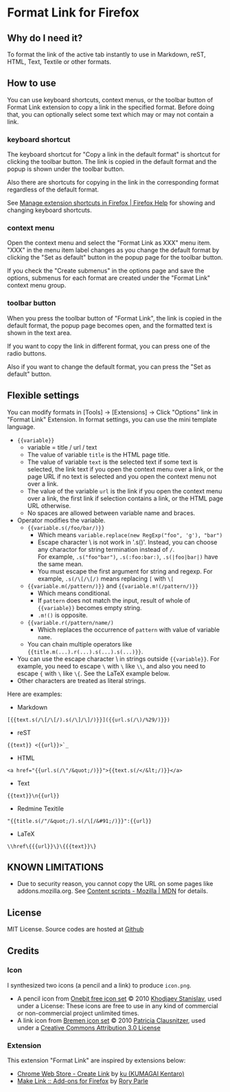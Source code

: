 # Format Link for Firefox

## Why do I need it?

To format the link of the active tab instantly to use in Markdown, reST, HTML, Text, Textile or other formats.

## How to use

You can use keyboard shortcuts, context menus, or the toolbar button of Format Link extension
to copy a link in the specified format. Before doing that, you can optionally select some text
which may or may not contain a link.

### keyboard shortcut

The keyboard shortcut for "Copy a link in the default format" is shortcut for clicking the
toolbar button. The link is copied in the default format and the popup is shown under
the toolbar button.

Also there are shortcuts for copying in the link in the corresponding format regardless of
the default format.

See [Manage extension shortcuts in Firefox | Firefox Help](https://support.mozilla.org/en-US/kb/manage-extension-shortcuts-firefox) for showing and changing keyboard shortcuts.

### context menu

Open the context menu and select the "Format Link as XXX" menu item.
"XXX" in the menu item label changes as you change the default format by clicking the "Set as default" button in the popup page for the toolbar button.

If you check the "Create submenus" in the options page and save the options,
submenus for each format are created under the "Format Link" context menu group.

### toolbar button

When you press the toolbar button of "Format Link", the link is copied in the default format,
the popup page becomes open, and the formatted text is shown in the text area.

If you want to copy the link in different format, you can press one of the radio buttons.

Also if you want to change the default format, you can press the "Set as default" button.

## Flexible settings

You can modify formats in [Tools] -> [Extensions] -> Click "Options" link in "Format Link" Extension.
In format settings, you can use the mini template language.

- `{{variable}}`
  - variable = title / url / text
  - The value of variable `title` is the HTML page title.
  - The value of variable `text` is the selected text if some text is selected,
    the link text if you open the context menu over a link,
    or the page URL if no text is selected and you open the context menu not over a link.
  - The value of the variable `url` is the link if you open the context menu over a link,
    the first link if selection contains a link, or the HTML page URL otherwise.
  - No spaces are allowed between variable name and braces.
- Operator modifies the variable.
  - `{{variable.s(/foo/bar/)}}`
    - Which means `variable.replace(new RegExp("foo", 'g'), "bar")`
    - Escape character \ is not work in '.s()'.
      Instead, you can choose any charactor for string termination instead of `/`.  
      For example, `.s("foo"bar")`, `.s(:foo:bar:)`, `.s(|foo|bar|)` have the same mean.
    - You must escape the first argument for string and regexp.
      For example, `.s(/\[/\[/)` means replacing `[` with `\[`
  - `{{variable.m(/pattern/)}}` and `{{variable.m!(/pattern/)}}`
    - Which means conditional.
    - If `pattern` does not match the input, result of whole of `{{variable}}` becomes empty string.
    - `.m!()` is opposite.
  - `{{variable.r(/pattern/name/)`
    - Which replaces the occurrence of `pattern` with value of variable `name`.
  - You can chain multiple operators like `{{title.m(...).r(...).s(...).s(...)}}`.
- You can use the escape character \ in strings outside `{{variable}}`. For example, you need to escape `\` with `\` like `\\`,
  and also you need to escape `{` with `\` like `\{`. See the LaTeX example below.
- Other characters are treated as literal strings.

Here are examples:

- Markdown

```
[{{text.s(/\[/\[/).s(/\]/\]/)}}]({{url.s(/\)/%29/)}})
```

- reST

```
{{text}} <{{url}}>`_
```

- HTML

```
<a href="{{url.s(/\"/&quot;/)}}">{{text.s(/</&lt;/)}}</a>
```

- Text

```
{{text}}\n{{url}}
```

- Redmine Texitile

```
"{{title.s(/"/&quot;/).s(/\[/&#91;/)}}":{{url}}
```

- LaTeX

```
\\href\{{{url}}\}\{{{text}}\}
```

## KNOWN LIMITATIONS

- Due to security reason, you cannot copy the URL on some pages like addons.mozilla.org. See [Content scripts - Mozilla | MDN](https://developer.mozilla.org/en-US/docs/Mozilla/Add-ons/WebExtensions/Content_scripts) for details.

## License

MIT License.
Source codes are hosted at [Github](https://github.com/hnakamur/FormatLink-Firefox)

## Credits

### Icon

I synthesized two icons (a pencil and a link) to produce `icon.png`.

- A pencil icon from [Onebit free icon set](http://www.icojoy.com/articles/44/) © 2010 [Khodjaev Stanislav](http://www.icojoy.com/), used under a License: These icons are free to use in any kind of commercial or non-commercial project unlimited times.
- A link icon from [Bremen icon set](http://pc.de/icons/#Bremen) © 2010 [Patricia Clausnitzer](http://pc.de/icons/), used under a [Creative Commons Attribution 3.0 License](hhttp://creativecommons.org/licenses/by/3.0/)

### Extension

This extension "Format Link" are inspired by extensions below:

- [Chrome Web Store - Create Link](https://chrome.google.com/webstore/detail/gcmghdmnkfdbncmnmlkkglmnnhagajbm) by [ku (KUMAGAI Kentaro)](https://github.com/ku)
- [Make Link :: Add-ons for Firefox](https://addons.mozilla.org/en-US/firefox/addon/make-link/) by [Rory Parle](https://addons.mozilla.org/en-US/firefox/user/90/)
